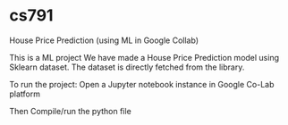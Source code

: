# cs791
House Price Prediction (using ML in Google Collab)

This is a ML project 
We have made a House Price Prediction model using Sklearn dataset. The dataset is directly fetched from the library.

To run the project:
Open a Jupyter notebook instance in Google Co-Lab platform

Then Compile/run the python file

